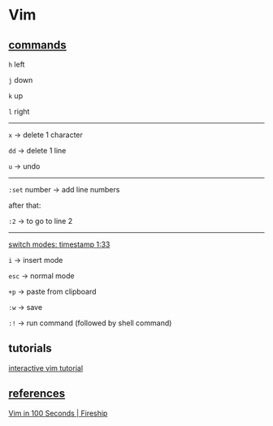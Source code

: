 # Vim

## [commands](https://github.com/CoderSales/Vim/blob/main/docs/commands.md)

`h` left

`j` down

`k` up

`l` right

_____

`x` -> delete 1 character



`dd` -> delete 1 line



`u` -> undo

____

`:set` number -> add line numbers



after that:



`:2` -> to go to line 2

____

[switch modes: timestamp 1:33](https://youtu.be/-txKSRn0qeA?t=90)

`i` -> insert mode

`esc` -> normal mode

`+p` -> paste from clipboard

`:w` -> save

`:!` -> run command (followed by shell command)

## tutorials

[interactive vim tutorial](https://www.openvim.com/sandbox.html)

## [references](https://github.com/CoderSales/Vim/blob/main/docs/references.md)

[Vim in 100 Seconds | Fireship](https://youtu.be/-txKSRn0qeA?t=68)
